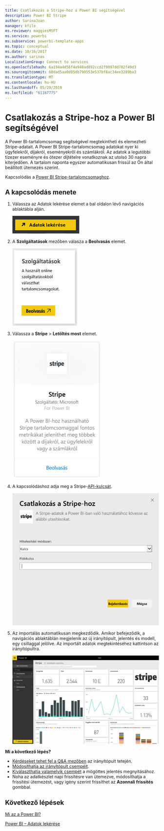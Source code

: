 ```yaml
---
title: Csatlakozás a Stripe-hoz a Power BI segítségével
description: Power BI Stripe
author: SarinaJoan
manager: kfile
ms.reviewer: maggiesMSFT
ms.service: powerbi
ms.subservice: powerbi-template-apps
ms.topic: conceptual
ms.date: 10/16/2017
ms.author: sarinas
LocalizationGroup: Connect to services
ms.openlocfilehash: 6a194a4d56f4a940ad892ccd2f9097dd782f49d3
ms.sourcegitcommit: 60dad5aa0d85db790553e537bf8ac34ee3289ba3
ms.translationtype: MT
ms.contentlocale: hu-HU
ms.lasthandoff: 05/29/2019
ms.locfileid: "61167775"
---
```

# <a name="connect-to-stripe-with-power-bi"></a>Csatlakozás a Stripe-hoz a Power BI segítségével
A Power BI-tartalomcsomag segítségével megtekintheti és elemezheti Stripe-adatait. A Power BI Stripe-tartalomcsomag adatokat nyer ki ügyfelekről, díjakról, eseményekről és számlákról. Az adatok a legutóbbi tízezer eseményre és ötezer díjtételre vonatkoznak az utolsó 30 napra kiterjedően. A tartalom naponta egyszer automatikusan frissül az Ön által beállított ütemezés szerint. 

Kapcsolódás a [Power BI Stripe-tartalomcsomaghoz](https://app.powerbi.com/getdata/services/stripe).

## <a name="how-to-connect"></a>A kapcsolódás menete
1. Válassza az Adatok lekérése elemet a bal oldalon lévő navigációs ablaktábla alján.  
   
    ![](media/service-connect-to-stripe/getdata.png)
2. A **Szolgáltatások** mezőben válasza a **Beolvasás** elemet.  
   
    ![](media/service-connect-to-stripe/services.png)  
3. Válassza a **Stripe** &gt; **Letöltés most** elemet.  
   
    ![](media/service-connect-to-stripe/stripe.png)  
4. A kapcsolódáshoz adja meg a Stripe-[API-kulcsát](https://dashboard.stripe.com/account/apikeys).  
   
    ![](media/service-connect-to-stripe/creds.png)
5. Az importálás automatikusan megkezdődik. Amikor befejeződik, a navigációs ablaktáblán megjelenik az új irányítópult, jelentés és modell, egy csillaggal jelölve. Az importált adatok megtekintéséhez kattintson az irányítópultra.
   
    ![](media/service-connect-to-stripe/dashboard.png)

**Mi a következő lépés?**

* [Kérdéseket tehet fel a Q&A mezőben](consumer/end-user-q-and-a.md) az irányítópult tetején.
* [Módosíthatja az irányítópult csempéit](service-dashboard-edit-tile.md).
* [Kiválaszthatja valamelyik csempét](consumer/end-user-tiles.md) a mögöttes jelentés megnyitásához.
* Noha az adatkészlet napi frissítésre van ütemezve, módosíthatja a frissítési ütemezést, vagy igény szerint frissíthet az **Azonnali frissítés** gombbal.

## <a name="next-steps"></a>Következő lépések
[Mi az a Power BI?](power-bi-overview.md)

[Power BI – Adatok lekérése](service-get-data.md)

